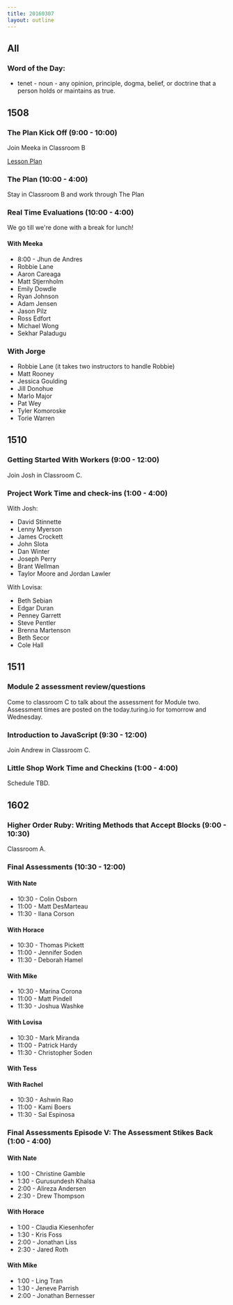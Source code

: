 ```yaml
---
title: 20160307
layout: outline
---
```


## All

### Word of the Day:

* tenet - noun - any opinion, principle, dogma, belief, or doctrine that a
person holds or maintains as true.


## 1508

### The Plan Kick Off (9:00 - 10:00)

Join Meeka in Classroom B

[Lesson Plan](https://github.com/turingschool/ruby-submissions/blob/master/1508/module_4_assignments/the-plan/README.md)

### The Plan (10:00 - 4:00)

Stay in Classroom B and work through The Plan

### Real Time Evaluations (10:00 - 4:00)

We go till we're done with a break for lunch!

#### With Meeka
* 8:00 - Jhun de Andres
* Robbie Lane
* Aaron Careaga
* Matt Stjernholm
* Emily Dowdle
* Ryan Johnson
* Adam Jensen
* Jason Pilz
* Ross Edfort
* Michael Wong
* Sekhar Paladugu

### With Jorge
* Robbie Lane (it takes two instructors to handle Robbie)
* Matt Rooney
* Jessica Goulding
* Jill Donohue
* Marlo Major
* Pat Wey
* Tyler Komoroske
* Torie Warren

## 1510

### Getting Started With Workers (9:00 - 12:00)

Join Josh in Classroom C.

### Project Work Time and check-ins (1:00 - 4:00)

With Josh:

* David Stinnette
* Lenny Myerson
* James Crockett
* John Slota
* Dan Winter
* Joseph Perry
* Brant Wellman
* Taylor Moore and Jordan Lawler

With Lovisa:

* Beth Sebian
* Edgar Duran
* Penney Garrett
* Steve Pentler
* Brenna Martenson
* Beth Secor
* Cole Hall

## 1511

### Module 2 assessment review/questions

Come to classroom C to talk about the assessment for Module two. Assessment times are posted on the today.turing.io for tomorrow and Wednesday.

### Introduction to JavaScript (9:30 - 12:00)

Join Andrew in Classroom C.

### Little Shop Work Time and Checkins (1:00 - 4:00)

Schedule TBD.


## 1602

### Higher Order Ruby: Writing Methods that Accept Blocks (9:00 - 10:30)

Classroom A.

### Final Assessments (10:30 - 12:00)

#### With Nate
* 10:30 - Colin Osborn
* 11:00 - Matt DesMarteau
* 11:30 - Ilana Corson

#### With Horace
* 10:30 - Thomas Pickett
* 11:00 - Jennifer Soden
* 11:30 - Deborah Hamel

#### With Mike
* 10:30 - Marina Corona
* 11:00 - Matt Pindell
* 11:30 - Joshua Washke

#### With Lovisa
* 10:30 - Mark Miranda
* 11:00 - Patrick Hardy
* 11:30 - Christopher Soden

#### With Tess

#### With Rachel
* 10:30 - Ashwin Rao
* 11:00 - Kami Boers
* 11:30 - Sal Espinosa

### Final Assessments Episode V: The Assessment Stikes Back (1:00 - 4:00)

#### With Nate
* 1:00 - Christine Gamble
* 1:30 - Gurusundesh Khalsa
* 2:00 - Alireza Andersen
* 2:30 - Drew Thompson

#### With Horace
* 1:00 - Claudia Kiesenhofer
* 1:30 - Kris Foss
* 2:00 - Jonathan Liss
* 2:30 - Jared Roth

#### With Mike
* 1:00 - Ling Tran
* 1:30 - Jeneve Parrish
* 2:00 - Jonathan Bernesser
